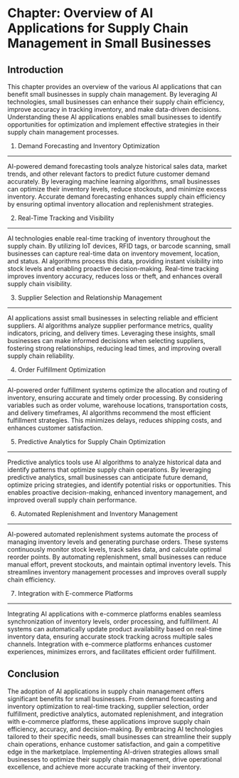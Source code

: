 Chapter: Overview of AI Applications for Supply Chain Management in Small Businesses
====================================================================================

Introduction
------------

This chapter provides an overview of the various AI applications that can benefit small businesses in supply chain management. By leveraging AI technologies, small businesses can enhance their supply chain efficiency, improve accuracy in tracking inventory, and make data-driven decisions. Understanding these AI applications enables small businesses to identify opportunities for optimization and implement effective strategies in their supply chain management processes.

1. Demand Forecasting and Inventory Optimization
------------------------------------------------

AI-powered demand forecasting tools analyze historical sales data, market trends, and other relevant factors to predict future customer demand accurately. By leveraging machine learning algorithms, small businesses can optimize their inventory levels, reduce stockouts, and minimize excess inventory. Accurate demand forecasting enhances supply chain efficiency by ensuring optimal inventory allocation and replenishment strategies.

2. Real-Time Tracking and Visibility
------------------------------------

AI technologies enable real-time tracking of inventory throughout the supply chain. By utilizing IoT devices, RFID tags, or barcode scanning, small businesses can capture real-time data on inventory movement, location, and status. AI algorithms process this data, providing instant visibility into stock levels and enabling proactive decision-making. Real-time tracking improves inventory accuracy, reduces loss or theft, and enhances overall supply chain visibility.

3. Supplier Selection and Relationship Management
-------------------------------------------------

AI applications assist small businesses in selecting reliable and efficient suppliers. AI algorithms analyze supplier performance metrics, quality indicators, pricing, and delivery times. Leveraging these insights, small businesses can make informed decisions when selecting suppliers, fostering strong relationships, reducing lead times, and improving overall supply chain reliability.

4. Order Fulfillment Optimization
---------------------------------

AI-powered order fulfillment systems optimize the allocation and routing of inventory, ensuring accurate and timely order processing. By considering variables such as order volume, warehouse locations, transportation costs, and delivery timeframes, AI algorithms recommend the most efficient fulfillment strategies. This minimizes delays, reduces shipping costs, and enhances customer satisfaction.

5. Predictive Analytics for Supply Chain Optimization
-----------------------------------------------------

Predictive analytics tools use AI algorithms to analyze historical data and identify patterns that optimize supply chain operations. By leveraging predictive analytics, small businesses can anticipate future demand, optimize pricing strategies, and identify potential risks or opportunities. This enables proactive decision-making, enhanced inventory management, and improved overall supply chain performance.

6. Automated Replenishment and Inventory Management
---------------------------------------------------

AI-powered automated replenishment systems automate the process of managing inventory levels and generating purchase orders. These systems continuously monitor stock levels, track sales data, and calculate optimal reorder points. By automating replenishment, small businesses can reduce manual effort, prevent stockouts, and maintain optimal inventory levels. This streamlines inventory management processes and improves overall supply chain efficiency.

7. Integration with E-commerce Platforms
----------------------------------------

Integrating AI applications with e-commerce platforms enables seamless synchronization of inventory levels, order processing, and fulfillment. AI systems can automatically update product availability based on real-time inventory data, ensuring accurate stock tracking across multiple sales channels. Integration with e-commerce platforms enhances customer experiences, minimizes errors, and facilitates efficient order fulfillment.

Conclusion
----------

The adoption of AI applications in supply chain management offers significant benefits for small businesses. From demand forecasting and inventory optimization to real-time tracking, supplier selection, order fulfillment, predictive analytics, automated replenishment, and integration with e-commerce platforms, these applications improve supply chain efficiency, accuracy, and decision-making. By embracing AI technologies tailored to their specific needs, small businesses can streamline their supply chain operations, enhance customer satisfaction, and gain a competitive edge in the marketplace. Implementing AI-driven strategies allows small businesses to optimize their supply chain management, drive operational excellence, and achieve more accurate tracking of their inventory.
